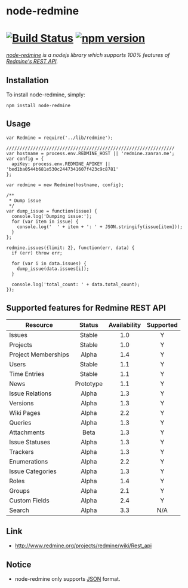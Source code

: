 node-redmine
===============

# [![Build Status](https://travis-ci.org/zanran/node-redmine.svg?branch=master)](https://travis-ci.org/zanran/node-redmine)   [![npm version](https://img.shields.io/npm/v/node-redmine.svg?style=flat)](https://www.npmjs.com/package/node-redmine)

*[node-redmine](https://github.com/zanran/node-redmine) is a nodejs library which supports 100% features of [Redmine's REST API](http://www.redmine.org/projects/redmine/wiki/Rest_api).*

## Installation
To install node-redmine, simply:
```noodejs
npm install node-redmine
```
## Usage
```
var Redmine = require('../lib/redmine');

///////////////////////////////////////////////////////////////
var hostname = process.env.REDMINE_HOST || 'redmine.zanran.me';
var config = {
  apiKey: process.env.REDMINE_APIKEY || 'bed1ba0544b681e530c2447341607f423c9c8781'
};

var redmine = new Redmine(hostname, config);

/**
 * Dump issue
 */
var dump_issue = function(issue) {
  console.log('Dumping issue:');
  for (var item in issue) {
    console.log('  ' + item + ': ' + JSON.stringify(issue[item]));
  }
};

redmine.issues({limit: 2}, function(err, data) {
  if (err) throw err;

  for (var i in data.issues) {
    dump_issue(data.issues[i]);
  }

  console.log('total_count: ' + data.total_count);
});
```

## Supported features for Redmine REST API

|Resource|Status|Availability|Supported|
|------------- |:-------------:|:-----:|:-----:|
|Issues|Stable|1.0|Y|
|Projects |Stable |1.0|Y|
|Project Memberships|Alpha |1.4|Y|
|Users |Stable |1.1|Y|
|Time Entries |Stable|1.1|Y|
|News |Prototype |1.1|Y|
|Issue Relations |Alpha |1.3|Y|
|Versions |Alpha |1.3|Y|
|Wiki Pages |Alpha |2.2|Y|
|Queries |Alpha |1.3|Y|
|Attachments |Beta |1.3|Y|
|Issue Statuses |Alpha |1.3|Y|
|Trackers |Alpha |1.3|Y|
|Enumerations |Alpha |2.2|Y|
|Issue Categories |Alpha |1.3|Y|
|Roles|Alpha |1.4|Y|
|Groups|Alpha |2.1|Y|
|Custom Fields |Alpha |2.4|Y|
|Search|Alpha|3.3|N/A|


## Link

* http://www.redmine.org/projects/redmine/wiki/Rest_api


## Notice
+ node-redmine only supports [JSON](http://en.wikipedia.org/wiki/JSON) format.
